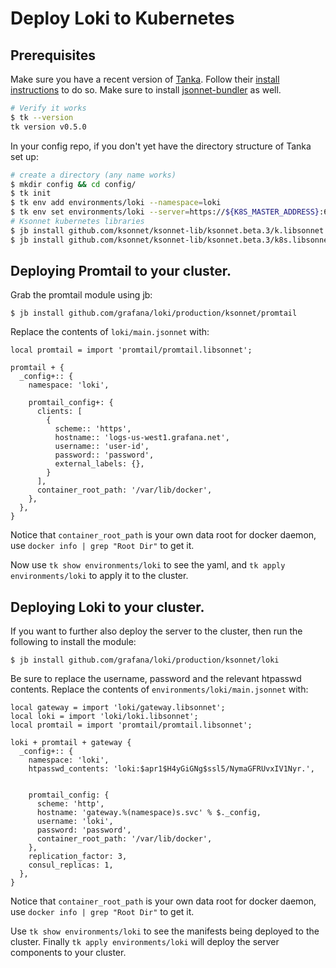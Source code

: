 # Deploy Loki to Kubernetes

## Prerequisites

Make sure you have a recent version of [Tanka](https://github.com/grafana/tanka). Follow their [install instructions](https://tanka.dev/#getting-started) to do so. Make sure to install [jsonnet-bundler](https://github.com/jsonnet-bundler/jsonnet-bundler) as well.

```bash
# Verify it works
$ tk --version
tk version v0.5.0
```

In your config repo, if you don't yet have the directory structure of Tanka set up:

```bash
# create a directory (any name works)
$ mkdir config && cd config/
$ tk init
$ tk env add environments/loki --namespace=loki
$ tk env set environments/loki --server=https://${K8S_MASTER_ADDRESS}:6443
# Ksonnet kubernetes libraries
$ jb install github.com/ksonnet/ksonnet-lib/ksonnet.beta.3/k.libsonnet
$ jb install github.com/ksonnet/ksonnet-lib/ksonnet.beta.3/k8s.libsonnet
```

## Deploying Promtail to your cluster.

Grab the promtail module using jb:

```
$ jb install github.com/grafana/loki/production/ksonnet/promtail
```

Replace the contents of `loki/main.jsonnet` with:
```jsonnet
local promtail = import 'promtail/promtail.libsonnet';

promtail + {
  _config+:: {
    namespace: 'loki',

    promtail_config+: {
      clients: [
        {
          scheme:: 'https',
          hostname:: 'logs-us-west1.grafana.net',
          username:: 'user-id',
          password:: 'password',
          external_labels: {},
        }
      ],
      container_root_path: '/var/lib/docker',
    },
  },
}

```
Notice that `container_root_path` is your own data root for docker daemon, use `docker info | grep "Root Dir"` to get it.

Now use `tk show environments/loki` to see the yaml, and `tk apply environments/loki` to apply it to the cluster.

## Deploying Loki to your cluster.

If you want to further also deploy the server to the cluster, then run the following to install the module:

```
$ jb install github.com/grafana/loki/production/ksonnet/loki
```
Be sure to replace the username, password and the relevant htpasswd contents.
Replace the contents of `environments/loki/main.jsonnet` with:

```jsonnet
local gateway = import 'loki/gateway.libsonnet';
local loki = import 'loki/loki.libsonnet';
local promtail = import 'promtail/promtail.libsonnet';

loki + promtail + gateway {
  _config+:: {
    namespace: 'loki',
    htpasswd_contents: 'loki:$apr1$H4yGiGNg$ssl5/NymaGFRUvxIV1Nyr.',


    promtail_config: {
      scheme: 'http',
      hostname: 'gateway.%(namespace)s.svc' % $._config,
      username: 'loki',
      password: 'password',
      container_root_path: '/var/lib/docker',
    },
    replication_factor: 3,
    consul_replicas: 1,
  },
}
```
Notice that `container_root_path` is your own data root for docker daemon, use `docker info | grep "Root Dir"` to get it.

Use `tk show environments/loki` to see the manifests being deployed to the cluster.
Finally `tk apply environments/loki` will deploy the server components to your cluster.
